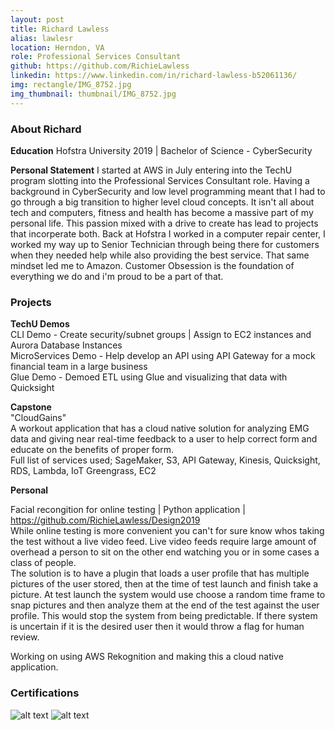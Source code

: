 ```yaml
---
layout: post
title: Richard Lawless
alias: lawlesr
location: Herndon, VA
role: Professional Services Consultant
github: https://github.com/RichieLawless
linkedin: https://www.linkedin.com/in/richard-lawless-b52061136/
img: rectangle/IMG_8752.jpg
img_thumbnail: thumbnail/IMG_8752.jpg
---
```

### About Richard
**Education**
Hofstra University 2019 | Bachelor of Science - CyberSecurity  
  
**Personal Statement**
I started at AWS in July entering into the TechU program slotting into the Professional Services Consultant role.  Having a background in CyberSecurity and low level programming meant that I had to go through a big transition to higher level cloud concepts.  It isn't all about tech and computers, fitness and health has become a massive part of my personal life.  This passion mixed with a drive to create has lead to projects that incorperate both. Back at Hofstra I worked in a computer repair center, I worked my way up to Senior Technician through being there for customers when they needed help while also providing the best service.  That same mindset led me to Amazon.  Customer Obsession is the foundation of everything we do and i'm proud to be a part of that. 




### Projects
**TechU Demos**  
CLI Demo -  Create security/subnet groups | Assign to EC2 instances and Aurora Database Instances  
MicroServices Demo - Help develop an API using API Gateway for a mock financial team in a large business  
Glue Demo - Demoed ETL using Glue and visualizing that data with Quicksight


**Capstone**  
"CloudGains"  
A workout application that has a cloud native solution for analyzing EMG data and giving near real-time feedback to a user to help correct form and educate on the benefits of proper form.  
Full list of services used; SageMaker, S3, API Gateway, Kinesis, Quicksight, RDS, Lambda, IoT Greengrass, EC2

**Personal** 

Facial recongition for online testing  | Python application | https://github.com/RichieLawless/Design2019  
While online testing is more convenient you can't for sure know whos taking the test without a live video feed.  Live video feeds require large amount of overhead a person to sit on the other end watching you or in some cases a class of people.  
The solution is to have a plugin that loads a user profile that has multiple pictures of the user stored, then at the time of test launch and finish take a picture.  At test launch the system would use choose a random time frame to snap pictures and then analyze them at the end of the test against the user profile.  This would stop the system from being predictable.  If there system is uncertain if it is the desired user then it would throw a flag for human review.  
  
Working on using AWS Rekognition and making this a cloud native application.

### Certifications
![alt text](https://d1.awsstatic.com/training-and-certification/Certification%20Badges/AWS-Certified_Cloud-Practitioner_512x512.bc006f14f986fa4f3ca238b0b62be458ce1fb5ce.png "Logo Title Text 1")
![alt text](https://d1.awsstatic.com/training-and-certification/Certification%20Badges/AWS-Certified_Solutions-Architect_Associate_512x512.d82aee07920970350c427c8d0542bc239180a486.png "Logo Title Text 1")
